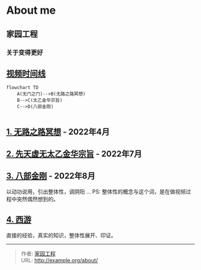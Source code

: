 # About me



## 家园工程
### 关于变得更好

## [视频时间线](/posts/test/)

```mermaid
flowchart TD
    A(无门之门)-->B(无路之路冥想)
    B-->C(太乙金华宗旨)
    C-->D(八部金刚)
    
```

## [1. 无路之路冥想](https://space.bilibili.com/246314854/channel/seriesdetail?sid=2220369)  - 2022年4月

## [2. 先天虚无太乙金华宗旨](https://space.bilibili.com/246314854/channel/seriesdetail?sid=2463064) - 2022年7月

## [3. 八部金刚](https://space.bilibili.com/246314854/channel/collectiondetail?sid=668132) - 2022年8月
以动功说用，引出整体性，调阴阳 ...
PS: 整体性的概念与这个词，是在做视频过程中突然偶然想到的。

## [4. 西游]()
直接的经验，真实的知识，整体性展开、印证。

---

> 作者: [家园工程](https://github.com/homeproject7)  
> URL: http://example.org/about/  

